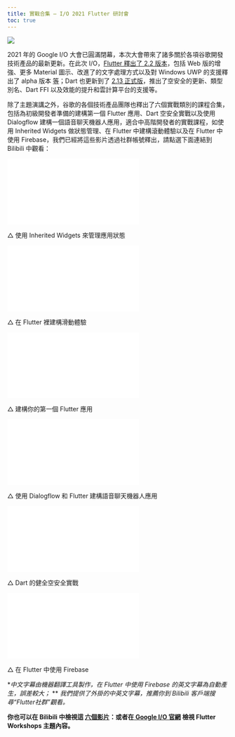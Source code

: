 ```yaml
---
title: 實戰合集 — I/O 2021 Flutter 研討會
toc: true
---
```


![](https://devrel.andfun.cn/devrel/posts/2021/06/mjy4VZ.jpeg)

2021 年的 Google I/O 大會已圓滿閉幕，本次大會帶來了諸多關於各項谷歌開發技術產品的最新更新。在此次 I/O，[Flutter 釋出了 2.2 版本](https://flutter.cn/posts/announcing-flutter-2-2?t=1)，包括 Web 版的增強、更多 Material 圖示、改進了的文字處理方式以及對 Windows UWP 的支援釋出了 alpha 版本 [等](https://flutter.cn/posts/whats-new-in-flutter-2-2?t=1)；Dart 也更新到了 [2.13 正式版](https://flutter.cn/posts/announcing-dart-2-13)，推出了空安全的更新、類型別名、Dart FFI 以及效能的提升和雲計算平台的支援等。

除了主題演講之外，谷歌的各個技術產品團隊也釋出了六個實戰類別的課程合集，包括為初級開發者準備的建構第一個 Flutter 應用、Dart 空安全實戰以及使用 Dialogflow 建構一個語音聊天機器人應用，適合中高階開發者的實戰課程，如使用 Inherited Widgets 做狀態管理、在 Flutter 中建構滾動體驗以及在 Flutter 中使用 Firebase，我們已經將這些影片透過社群帳號釋出，請點選下面連結到 Bilibili 中觀看：

<iframe src="//player.bilibili.com/player.html?aid=248744553&bvid=BV1Wv411W7yF&cid=354736130&page=1" scrolling="no" border="0" frameborder="no" framespacing="0" allowfullscreen="true"> </iframe>

△ 使用 Inherited Widgets 來管理應用狀態

<iframe src="//player.bilibili.com/player.html?aid=291195426&bvid=BV11f4y187gV&cid=354814353&page=1" scrolling="no" border="0" frameborder="no" framespacing="0" allowfullscreen="true"> </iframe>

△ 在 Flutter 裡建構滑動體驗

<iframe src="//player.bilibili.com/player.html?aid=846249495&bvid=BV1n54y1H7dZ&cid=354773704&page=1" scrolling="no" border="0" frameborder="no" framespacing="0" allowfullscreen="true"> </iframe>

△ 建構你的第一個 Flutter 應用

<iframe src="//player.bilibili.com/player.html?aid=716190926&bvid=BV1pX4y1A7SH&cid=355145231&page=1" scrolling="no" border="0" frameborder="no" framespacing="0" allowfullscreen="true"> </iframe>

△ 使用 Dialogflow 和 Flutter 建構語音聊天機器人應用

<iframe src="//player.bilibili.com/player.html?aid=888693780&bvid=BV1tK4y1u76N&cid=354814166&page=1" scrolling="no" border="0" frameborder="no" framespacing="0" allowfullscreen="true"> </iframe>

△ Dart 的健全空安全實戰

<iframe src="//player.bilibili.com/player.html?aid=631219825&bvid=BV14b4y1o7Wn&cid=355066643&page=1" scrolling="no" border="0" frameborder="no" framespacing="0" allowfullscreen="true"> </iframe>

△ 在 Flutter 中使用 Firebase

**中文字幕由機器翻譯工具製作，在 Flutter 中使用 Firebase 的英文字幕為自動產生，誤差較大；*
** *我們提供了外掛的中英文字幕，推薦你到 Bilibili 客戶端搜尋“Flutter社群”觀看。*

**你也可以在 Bilibili 中檢視這 [六個影片](https://space.bilibili.com/344928717/channel/detail?cid=189780)：或者在[ Google I/O 官網](https://events.google.com/io/program/content?4=topic_flutter&5=type_workshop&lng=en) 檢視 Flutter Workshops 主題內容。**
